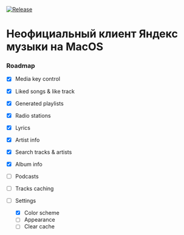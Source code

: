 [![Release](https://github.com/freethinkel/yamux/actions/workflows/release.yml/badge.svg)](https://github.com/freethinkel/yamux/actions/workflows/release.yml)

# Неофициальный клиент Яндекс музыки на MacOS

### Roadmap

- [x] Media key control
- [x] Liked songs & like track
- [x] Generated playlists
- [x] Radio stations
- [x] Lyrics
- [x] Artist info
- [x] Search tracks & artists
- [x] Album info

- [ ] Podcasts
- [ ] Tracks caching
- [ ] Settings
  - [x] Color scheme
  - [ ] Appearance
  - [ ] Clear cache
